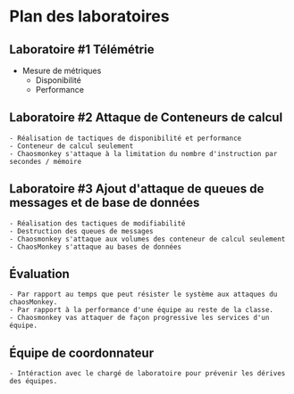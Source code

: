 # Plan des laboratoires

## Laboratoire #1 Télémétrie
   - Mesure de métriques
     - Disponibilité
     - Performance
 
## Laboratoire #2 Attaque de Conteneurs de calcul
    - Réalisation de tactiques de disponibilité et performance
    - Conteneur de calcul seulement
    - Chaosmonkey s'attaque à la limitation du nombre d'instruction par secondes / mémoire 

## Laboratoire #3 Ajout d'attaque de queues de messages et de base de données
    - Réalisation des tactiques de modifiabilité
    - Destruction des queues de messages
    - Chaosmonkey s'attaque aux volumes des conteneur de calcul seulement
    - ChaosMonkey s'attaque au bases de données

## Évaluation 
    - Par rapport au temps que peut résister le système aux attaques du chaosMonkey.
    - Par rapport à la performance d'une équipe au reste de la classe.
    - Chaosmonkey vas attaquer de façon progressive les services d'un équipe.

## Équipe de coordonnateur
    - Intéraction avec le chargé de laboratoire pour prévenir les dérives des équipes.
